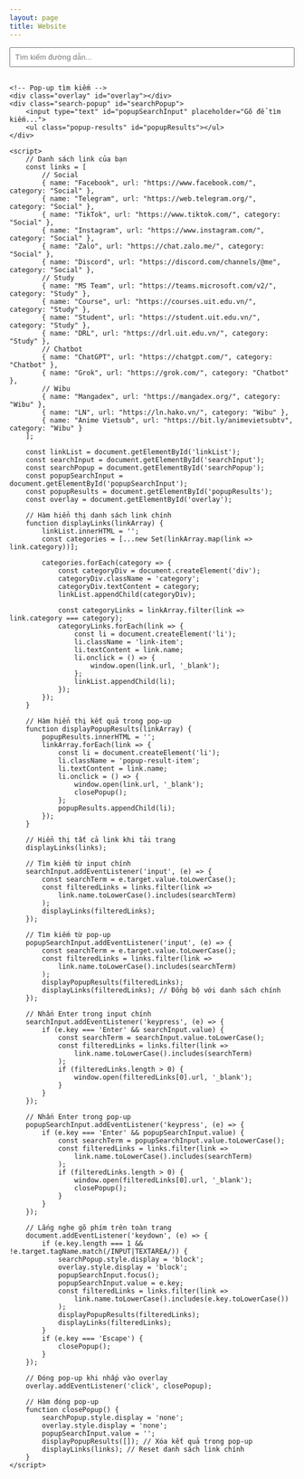 ```yaml
---
layout: page
title: Website
---
```


<head>
    <meta charset="UTF-8">
    <meta name="viewport" content="width=device-width, initial-scale=1.0">
    <style>
        .search-container {
            margin-bottom: 20px;
        }
        #searchInput {
            width: 100%;
            padding: 8px;
            margin-bottom: 10px;
        }
        .link-list {
            list-style: none;
            padding: 0;
        }
        .link-item {
            padding: 10px;
            border-bottom: 1px solid #ddd;
            color: var(--link-col);
            cursor: pointer;
        }
        .link-item:hover {
            background-color: var(--hover-col);
        }
        .category {
            margin: 20px 0 10px;
            font-weight: bold;
            color: var(--text-col);
        }
        /* CSS cho pop-up */
        .search-popup {
            display: none;
            position: fixed;
            top: 50%;
            left: 50%;
            transform: translate(-50%, -50%);
            background-color: white;
            padding: 20px;
            box-shadow: 0 4px 8px rgba(0,0,0,0.2);
            z-index: 1000;
            width: 300px;
            border-radius: 5px;
            max-height: 400px;
            overflow-y: auto;
        }
        .search-popup input {
            width: 100%;
            padding: 8px;
            box-sizing: border-box;
        }
        .popup-results {
            list-style: none;
            padding: 0;
            margin-top: 10px;
        }
        .popup-result-item {
            padding: 8px;
            cursor: pointer;
        }
        .popup-result-item:hover {
            background-color: #f5f5f5;
        }
        .overlay {
            display: none;
            position: fixed;
            top: 0;
            left: 0;
            width: 100%;
            height: 100%;
            background: rgba(0,0,0,0.5);
            z-index: 999;
        }
    </style>
</head>
<body>
    <div class="search-container">
        <input type="text" id="searchInput" placeholder="Tìm kiếm đường dẫn...">
    </div>
    <ul class="link-list" id="linkList">
    </ul>

    <!-- Pop-up tìm kiếm -->
    <div class="overlay" id="overlay"></div>
    <div class="search-popup" id="searchPopup">
        <input type="text" id="popupSearchInput" placeholder="Gõ để tìm kiếm...">
        <ul class="popup-results" id="popupResults"></ul>
    </div>

    <script>
        // Danh sách link của bạn
        const links = [
            // Social
            { name: "Facebook", url: "https://www.facebook.com/", category: "Social" },
            { name: "Telegram", url: "https://web.telegram.org/", category: "Social" },
            { name: "TikTok", url: "https://www.tiktok.com/", category: "Social" },
            { name: "Instagram", url: "https://www.instagram.com/", category: "Social" },
            { name: "Zalo", url: "https://chat.zalo.me/", category: "Social" },
            { name: "Discord", url: "https://discord.com/channels/@me", category: "Social" },
            // Study
            { name: "MS Team", url: "https://teams.microsoft.com/v2/", category: "Study" },
            { name: "Course", url: "https://courses.uit.edu.vn/", category: "Study" },
            { name: "Student", url: "https://student.uit.edu.vn/", category: "Study" },
            { name: "DRL", url: "https://drl.uit.edu.vn/", category: "Study" },
            // Chatbot
            { name: "ChatGPT", url: "https://chatgpt.com/", category: "Chatbot" },
            { name: "Grok", url: "https://grok.com/", category: "Chatbot" },
            // Wibu
            { name: "Mangadex", url: "https://mangadex.org/", category: "Wibu" },
            { name: "LN", url: "https://ln.hako.vn/", category: "Wibu" },
            { name: "Anime Vietsub", url: "https://bit.ly/animevietsubtv", category: "Wibu" }
        ];

        const linkList = document.getElementById('linkList');
        const searchInput = document.getElementById('searchInput');
        const searchPopup = document.getElementById('searchPopup');
        const popupSearchInput = document.getElementById('popupSearchInput');
        const popupResults = document.getElementById('popupResults');
        const overlay = document.getElementById('overlay');

        // Hàm hiển thị danh sách link chính
        function displayLinks(linkArray) {
            linkList.innerHTML = '';
            const categories = [...new Set(linkArray.map(link => link.category))];
            
            categories.forEach(category => {
                const categoryDiv = document.createElement('div');
                categoryDiv.className = 'category';
                categoryDiv.textContent = category;
                linkList.appendChild(categoryDiv);

                const categoryLinks = linkArray.filter(link => link.category === category);
                categoryLinks.forEach(link => {
                    const li = document.createElement('li');
                    li.className = 'link-item';
                    li.textContent = link.name;
                    li.onclick = () => {
                        window.open(link.url, '_blank');
                    };
                    linkList.appendChild(li);
                });
            });
        }

        // Hàm hiển thị kết quả trong pop-up
        function displayPopupResults(linkArray) {
            popupResults.innerHTML = '';
            linkArray.forEach(link => {
                const li = document.createElement('li');
                li.className = 'popup-result-item';
                li.textContent = link.name;
                li.onclick = () => {
                    window.open(link.url, '_blank');
                    closePopup();
                };
                popupResults.appendChild(li);
            });
        }

        // Hiển thị tất cả link khi tải trang
        displayLinks(links);

        // Tìm kiếm từ input chính
        searchInput.addEventListener('input', (e) => {
            const searchTerm = e.target.value.toLowerCase();
            const filteredLinks = links.filter(link => 
                link.name.toLowerCase().includes(searchTerm)
            );
            displayLinks(filteredLinks);
        });

        // Tìm kiếm từ pop-up
        popupSearchInput.addEventListener('input', (e) => {
            const searchTerm = e.target.value.toLowerCase();
            const filteredLinks = links.filter(link => 
                link.name.toLowerCase().includes(searchTerm)
            );
            displayPopupResults(filteredLinks);
            displayLinks(filteredLinks); // Đồng bộ với danh sách chính
        });

        // Nhấn Enter trong input chính
        searchInput.addEventListener('keypress', (e) => {
            if (e.key === 'Enter' && searchInput.value) {
                const searchTerm = searchInput.value.toLowerCase();
                const filteredLinks = links.filter(link => 
                    link.name.toLowerCase().includes(searchTerm)
                );
                if (filteredLinks.length > 0) {
                    window.open(filteredLinks[0].url, '_blank');
                }
            }
        });

        // Nhấn Enter trong pop-up
        popupSearchInput.addEventListener('keypress', (e) => {
            if (e.key === 'Enter' && popupSearchInput.value) {
                const searchTerm = popupSearchInput.value.toLowerCase();
                const filteredLinks = links.filter(link => 
                    link.name.toLowerCase().includes(searchTerm)
                );
                if (filteredLinks.length > 0) {
                    window.open(filteredLinks[0].url, '_blank');
                    closePopup();
                }
            }
        });

        // Lắng nghe gõ phím trên toàn trang
        document.addEventListener('keydown', (e) => {
            if (e.key.length === 1 && !e.target.tagName.match(/INPUT|TEXTAREA/)) {
                searchPopup.style.display = 'block';
                overlay.style.display = 'block';
                popupSearchInput.focus();
                popupSearchInput.value = e.key;
                const filteredLinks = links.filter(link => 
                    link.name.toLowerCase().includes(e.key.toLowerCase())
                );
                displayPopupResults(filteredLinks);
                displayLinks(filteredLinks);
            }
            if (e.key === 'Escape') {
                closePopup();
            }
        });

        // Đóng pop-up khi nhấp vào overlay
        overlay.addEventListener('click', closePopup);

        // Hàm đóng pop-up
        function closePopup() {
            searchPopup.style.display = 'none';
            overlay.style.display = 'none';
            popupSearchInput.value = '';
            displayPopupResults([]); // Xóa kết quả trong pop-up
            displayLinks(links); // Reset danh sách link chính
        }
    </script>
</body>